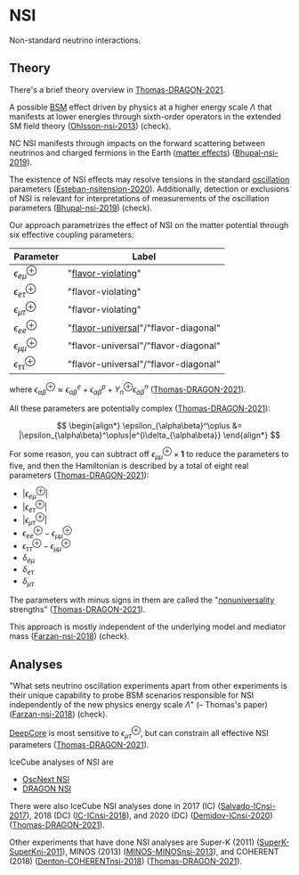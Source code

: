 # NSI

Non-standard neutrino interactions.

## Theory

There's a brief theory overview in [Thomas-DRAGON-2021](https://journals.aps.org/prd/pdf/10.1103/PhysRevD.104.072006).

A possible [BSM](bsm.md) effect driven by physics at a higher energy scale $\Lambda$ that manifests at lower energies through sixth-order operators in the extended SM field theory ([Ohlsson-nsi-2013](https://iopscience.iop.org/article/10.1088/0034-4885/76/4/044201)) (check).

NC NSI manifests through impacts on the forward scattering between neutrinos and charged fermions in the Earth ([matter effects](matter-effects.md)) ([Bhupal-nsi-2019](https://scipost.org/SciPostPhysProc.2.001/pdf)).

The existence of NSI effects may resolve tensions in the standard [oscillation](oscillation.md) parameters ([Esteban-nsitension-2020](https://arxiv.org/pdf/2004.04745.pdf)). Additionally, detection or exclusions of NSI is relevant for interpretations of measurements of the oscillation parameters ([Bhupal-nsi-2019](https://scipost.org/SciPostPhysProc.2.001/pdf)) (check).

Our approach parametrizes the effect of NSI on the matter potential through six effective coupling parameters:

| Parameter                    | Label                                |
| ---------------------------- | ------------------------------------ |
| $\epsilon_{e\mu}^\oplus$     | "[flavor-violating](flavor-changing-neutral-current.md)"                   |
| $\epsilon_{e\tau}^\oplus$    | "flavor-violating"                   |
| $\epsilon_{\mu\tau}^\oplus$  | "flavor-violating"                   |
| $\epsilon_{ee}^\oplus$       | "[flavor-universal](flavor-universality.md)"/"flavor-diagonal" |
| $\epsilon_{\mu\mu}^\oplus$   | "flavor-universal"/"flavor-diagonal" |
| $\epsilon_{\tau\tau}^\oplus$ | "flavor-universal"/"flavor-diagonal" |

where $\epsilon_{\alpha\beta}^\oplus \approx \epsilon_{\alpha\beta}^e + \epsilon_{\alpha\beta}^p + Y_n^\oplus\epsilon_{\alpha\beta}^n$ ([Thomas-DRAGON-2021](https://journals.aps.org/prd/pdf/10.1103/PhysRevD.104.072006)).

All these parameters are potentially complex ([Thomas-DRAGON-2021](https://journals.aps.org/prd/pdf/10.1103/PhysRevD.104.072006)):

$$
\begin{align*}
    \epsilon_{\alpha\beta}^\oplus &= |\epsilon_{\alpha\beta}^\oplus|e^{i\delta_{\alpha\beta}}
\end{align*}
$$

For some reason, you can subtract off $\epsilon_{\mu\mu}^\oplus \times \mathbf{1}$ to reduce the parameters to five, and then the Hamiltonian is described by a total of eight real parameters ([Thomas-DRAGON-2021](https://journals.aps.org/prd/pdf/10.1103/PhysRevD.104.072006)):

- $\vert\epsilon_{e\mu}^\oplus\vert$
- $\vert\epsilon_{e\tau}^\oplus\vert$
- $\vert\epsilon_{\mu\tau}^\oplus\vert$
- $\epsilon_{ee}^\oplus - \epsilon_{\mu\mu}^\oplus$
- $\epsilon_{\tau\tau}^\oplus - \epsilon_{\mu\mu}^\oplus$
- $\delta_{e\mu}$
- $\delta_{e\tau}$
- $\delta_{\mu\tau}$

The parameters with minus signs in them are called the "[nonuniversality](flavor-universality.md) strengths" ([Thomas-DRAGON-2021](https://journals.aps.org/prd/pdf/10.1103/PhysRevD.104.072006)).

This approach is mostly independent of the underlying model and mediator mass ([Farzan-nsi-2018](https://journals.aps.org/prd/pdf/10.1103/PhysRevD.104.072006)) (check).

## Analyses

"What sets neutrino oscillation experiments apart from other experiments is their unique capability to probe BSM scenarios responsible for NSI independently of the new physics energy scale $\Lambda$" (– Thomas's paper) ([Farzan-nsi-2018](https://journals.aps.org/prd/pdf/10.1103/PhysRevD.104.072006)) (check).

[DeepCore](deepcore.md) is most sensitive to $\epsilon_{\mu\tau}^\oplus$, but can constrain all effective NSI parameters ([Thomas-DRAGON-2021](https://journals.aps.org/prd/pdf/10.1103/PhysRevD.104.072006)).

IceCube analyses of NSI are

- [OscNext NSI](oscnext-nsi.md)
- [DRAGON NSI](dragon-nsi.md)

There were also IceCube NSI analyses done in 2017 (IC) ([Salvado-ICnsi-2017](https://link.springer.com/article/10.1007/JHEP01(2017)141)), 2018 (DC) ([IC-ICnsi-2018](https://journals.aps.org/prd/pdf/10.1103/PhysRevD.97.072009)), and 2020 (DC) ([Demidov-ICnsi-2020](https://link.springer.com/article/10.1007/JHEP03(2020)105)) ([Thomas-DRAGON-2021](https://journals.aps.org/prd/pdf/10.1103/PhysRevD.104.072006)).

Other experiments that have done NSI analyses are Super-K (2011) ([SuperK-SuperKni-2011](https://journals.aps.org/prd/abstract/10.1103/PhysRevD.84.113008)), MINOS (2013) ([MINOS-MINOSnsi-2013](https://journals.aps.org/prd/abstract/10.1103/PhysRevD.88.072011)), and COHERENT (2018) ([Denton-COHERENTnsi-2018](https://link.springer.com/article/10.1007/JHEP07(2018)037)) ([Thomas-DRAGON-2021](https://journals.aps.org/prd/pdf/10.1103/PhysRevD.104.072006)).
